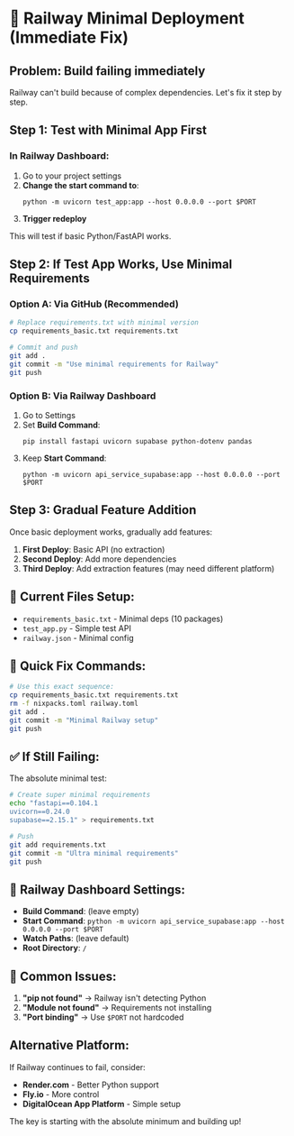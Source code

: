 # 🚂 Railway Minimal Deployment (Immediate Fix)

## Problem: Build failing immediately
Railway can't build because of complex dependencies. Let's fix it step by step.

## Step 1: Test with Minimal App First

### In Railway Dashboard:
1. Go to your project settings
2. **Change the start command to**: 
   ```
   python -m uvicorn test_app:app --host 0.0.0.0 --port $PORT
   ```
3. **Trigger redeploy**

This will test if basic Python/FastAPI works.

## Step 2: If Test App Works, Use Minimal Requirements

### Option A: Via GitHub (Recommended)
```bash
# Replace requirements.txt with minimal version
cp requirements_basic.txt requirements.txt

# Commit and push
git add .
git commit -m "Use minimal requirements for Railway"
git push
```

### Option B: Via Railway Dashboard
1. Go to Settings
2. Set **Build Command**: 
   ```
   pip install fastapi uvicorn supabase python-dotenv pandas
   ```
3. Keep **Start Command**:
   ```
   python -m uvicorn api_service_supabase:app --host 0.0.0.0 --port $PORT
   ```

## Step 3: Gradual Feature Addition
Once basic deployment works, gradually add features:

1. **First Deploy**: Basic API (no extraction)
2. **Second Deploy**: Add more dependencies
3. **Third Deploy**: Add extraction features (may need different platform)

## 🔧 Current Files Setup:
- `requirements_basic.txt` - Minimal deps (10 packages)
- `test_app.py` - Simple test API
- `railway.json` - Minimal config

## 🎯 Quick Fix Commands:
```bash
# Use this exact sequence:
cp requirements_basic.txt requirements.txt
rm -f nixpacks.toml railway.toml
git add .
git commit -m "Minimal Railway setup"
git push
```

## ✅ If Still Failing:
The absolute minimal test:
```bash
# Create super minimal requirements
echo "fastapi==0.104.1
uvicorn==0.24.0
supabase==2.15.1" > requirements.txt

# Push
git add requirements.txt
git commit -m "Ultra minimal requirements"
git push
```

## 📝 Railway Dashboard Settings:
- **Build Command**: (leave empty)
- **Start Command**: `python -m uvicorn api_service_supabase:app --host 0.0.0.0 --port $PORT`
- **Watch Paths**: (leave default)
- **Root Directory**: `/`

## 🚨 Common Issues:
1. **"pip not found"** → Railway isn't detecting Python
2. **"Module not found"** → Requirements not installing
3. **"Port binding"** → Use `$PORT` not hardcoded

## Alternative Platform:
If Railway continues to fail, consider:
- **Render.com** - Better Python support
- **Fly.io** - More control
- **DigitalOcean App Platform** - Simple setup

The key is starting with the absolute minimum and building up!
